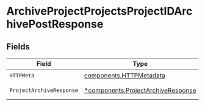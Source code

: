 # ArchiveProjectProjectsProjectIDArchivePostResponse


## Fields

| Field                                                                                   | Type                                                                                    | Required                                                                                | Description                                                                             |
| --------------------------------------------------------------------------------------- | --------------------------------------------------------------------------------------- | --------------------------------------------------------------------------------------- | --------------------------------------------------------------------------------------- |
| `HTTPMeta`                                                                              | [components.HTTPMetadata](../../models/components/httpmetadata.md)                      | :heavy_check_mark:                                                                      | N/A                                                                                     |
| `ProjectArchiveResponse`                                                                | [*components.ProjectArchiveResponse](../../models/components/projectarchiveresponse.md) | :heavy_minus_sign:                                                                      | Successful Response                                                                     |